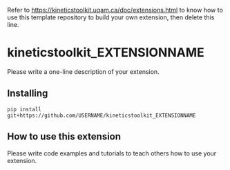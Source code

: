 Refer to https://kineticstoolkit.uqam.ca/doc/extensions.html to know how to use this template repository to build your own extension, then delete this line.



# kineticstoolkit_EXTENSIONNAME

Please write a one-line description of your extension.


## Installing

```
pip install git+https://github.com/USERNAME/kineticstoolkit_EXTENSIONNAME
```

## How to use this extension

Please write code examples and tutorials to teach others how to use your extension.
